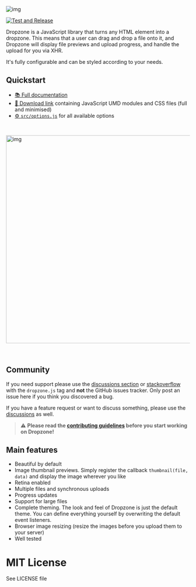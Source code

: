 <img alt="img" alt="Dropzone.js" src="https://raw.githubusercontent.com/dropzone/dropzone/assets/github-logo.svg" />

[![Test and Release](https://github.com/dropzone/dropzone/actions/workflows/test-and-release.yml/badge.svg)](https://github.com/dropzone/dropzone/actions/workflows/test-and-release.yml)

Dropzone is a JavaScript library that turns any HTML element into a dropzone.
This means that a user can drag and drop a file onto it, and Dropzone will
display file previews and upload progress, and handle the upload for you via
XHR.

It's fully configurable and can be styled according to your needs.

Quickstart
----------

- [📚 Full documentation](https://dropzone.gitbook.io/dropzone/)
- [💾 Download
  link](https://github.com/dropzone/dropzone/releases/latest/download/dist.zip)
  containing JavaScript UMD modules and CSS files (full and minimised)
- [⚙️ `src/options.js`](https://github.com/dropzone/dropzone/blob/main/src/options.js)
  for all available options

&nbsp;

<img alt="img" alt="Dropzone Screenshot" width="568" src="https://github.com/dropzone/dropzone/raw/a19faf6c3aef5d3d7f912ca988cc62af1967d5d9/dropzone-preview.png" />

&nbsp;


Community
---------

If you need support please use the [discussions section][discussions] or
[stackoverflow][so] with the `dropzone.js` tag and **not** the GitHub issues
tracker. Only post an issue here if you think you discovered a bug.

If you have a feature request or want to discuss something, please use the
[discussions][] as well.

[discussions]: https://github.com/dropzone/dropzone/discussions
[so]: https://stackoverflow.com/questions/tagged/dropzone.js


> ⚠️ **Please read the [contributing guidelines](CONTRIBUTING.md) before you start
> working on Dropzone!**


Main features
-------------

- Beautiful by default
- Image thumbnail previews. Simply register the callback `thumbnail(file, data)`
  and display the image wherever you like
- Retina enabled
- Multiple files and synchronous uploads
- Progress updates
- Support for large files
- Complete theming. The look and feel of Dropzone is just the default theme. You
  can define everything yourself by overwriting the default event listeners.
- Browser image resizing (resize the images before you upload them to your
  server)
- Well tested

# MIT License

See LICENSE file
